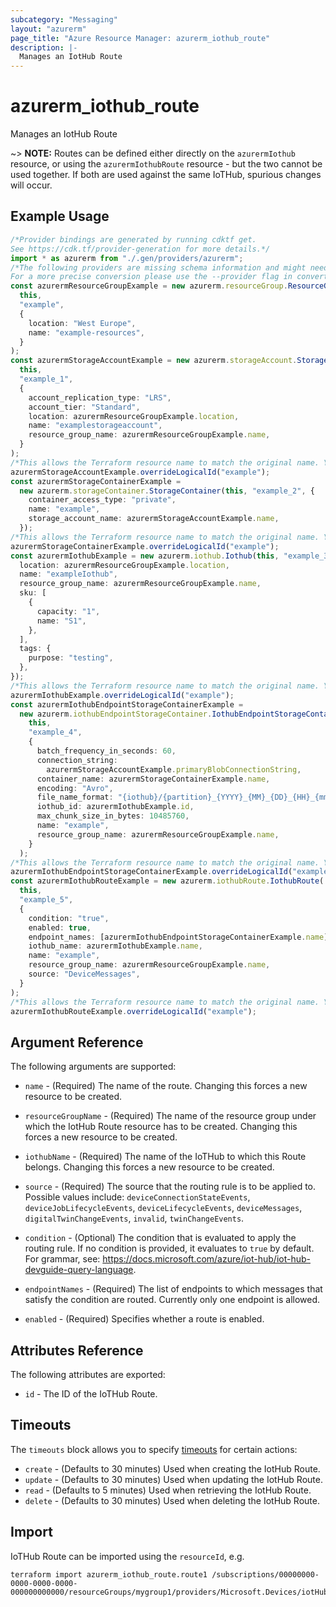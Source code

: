 ```yaml
---
subcategory: "Messaging"
layout: "azurerm"
page_title: "Azure Resource Manager: azurerm_iothub_route"
description: |-
  Manages an IotHub Route
---
```


# azurerm\_iothub\_route

Manages an IotHub Route

\~> **NOTE:** Routes can be defined either directly on the `azurermIothub` resource, or using the `azurermIothubRoute` resource - but the two cannot be used together. If both are used against the same IoTHub, spurious changes will occur.

## Example Usage

```typescript
/*Provider bindings are generated by running cdktf get.
See https://cdk.tf/provider-generation for more details.*/
import * as azurerm from "./.gen/providers/azurerm";
/*The following providers are missing schema information and might need manual adjustments to synthesize correctly: azurerm.
For a more precise conversion please use the --provider flag in convert.*/
const azurermResourceGroupExample = new azurerm.resourceGroup.ResourceGroup(
  this,
  "example",
  {
    location: "West Europe",
    name: "example-resources",
  }
);
const azurermStorageAccountExample = new azurerm.storageAccount.StorageAccount(
  this,
  "example_1",
  {
    account_replication_type: "LRS",
    account_tier: "Standard",
    location: azurermResourceGroupExample.location,
    name: "examplestorageaccount",
    resource_group_name: azurermResourceGroupExample.name,
  }
);
/*This allows the Terraform resource name to match the original name. You can remove the call if you don't need them to match.*/
azurermStorageAccountExample.overrideLogicalId("example");
const azurermStorageContainerExample =
  new azurerm.storageContainer.StorageContainer(this, "example_2", {
    container_access_type: "private",
    name: "example",
    storage_account_name: azurermStorageAccountExample.name,
  });
/*This allows the Terraform resource name to match the original name. You can remove the call if you don't need them to match.*/
azurermStorageContainerExample.overrideLogicalId("example");
const azurermIothubExample = new azurerm.iothub.Iothub(this, "example_3", {
  location: azurermResourceGroupExample.location,
  name: "exampleIothub",
  resource_group_name: azurermResourceGroupExample.name,
  sku: [
    {
      capacity: "1",
      name: "S1",
    },
  ],
  tags: {
    purpose: "testing",
  },
});
/*This allows the Terraform resource name to match the original name. You can remove the call if you don't need them to match.*/
azurermIothubExample.overrideLogicalId("example");
const azurermIothubEndpointStorageContainerExample =
  new azurerm.iothubEndpointStorageContainer.IothubEndpointStorageContainer(
    this,
    "example_4",
    {
      batch_frequency_in_seconds: 60,
      connection_string:
        azurermStorageAccountExample.primaryBlobConnectionString,
      container_name: azurermStorageContainerExample.name,
      encoding: "Avro",
      file_name_format: "{iothub}/{partition}_{YYYY}_{MM}_{DD}_{HH}_{mm}",
      iothub_id: azurermIothubExample.id,
      max_chunk_size_in_bytes: 10485760,
      name: "example",
      resource_group_name: azurermResourceGroupExample.name,
    }
  );
/*This allows the Terraform resource name to match the original name. You can remove the call if you don't need them to match.*/
azurermIothubEndpointStorageContainerExample.overrideLogicalId("example");
const azurermIothubRouteExample = new azurerm.iothubRoute.IothubRoute(
  this,
  "example_5",
  {
    condition: "true",
    enabled: true,
    endpoint_names: [azurermIothubEndpointStorageContainerExample.name],
    iothub_name: azurermIothubExample.name,
    name: "example",
    resource_group_name: azurermResourceGroupExample.name,
    source: "DeviceMessages",
  }
);
/*This allows the Terraform resource name to match the original name. You can remove the call if you don't need them to match.*/
azurermIothubRouteExample.overrideLogicalId("example");

```

## Argument Reference

The following arguments are supported:

*   `name` - (Required) The name of the route. Changing this forces a new resource to be created.

*   `resourceGroupName` - (Required) The name of the resource group under which the IotHub Route resource has to be created. Changing this forces a new resource to be created.

*   `iothubName` - (Required) The name of the IoTHub to which this Route belongs. Changing this forces a new resource to be created.

*   `source` - (Required) The source that the routing rule is to be applied to. Possible values include: `deviceConnectionStateEvents`, `deviceJobLifecycleEvents`, `deviceLifecycleEvents`, `deviceMessages`, `digitalTwinChangeEvents`, `invalid`, `twinChangeEvents`.

*   `condition` - (Optional) The condition that is evaluated to apply the routing rule. If no condition is provided, it evaluates to `true` by default. For grammar, see: <https://docs.microsoft.com/azure/iot-hub/iot-hub-devguide-query-language>.

*   `endpointNames` - (Required) The list of endpoints to which messages that satisfy the condition are routed. Currently only one endpoint is allowed.

*   `enabled` - (Required) Specifies whether a route is enabled.

## Attributes Reference

The following attributes are exported:

* `id` - The ID of the IoTHub Route.

## Timeouts

The `timeouts` block allows you to specify [timeouts](https://www.terraform.io/language/resources/syntax#operation-timeouts) for certain actions:

* `create` - (Defaults to 30 minutes) Used when creating the IotHub Route.
* `update` - (Defaults to 30 minutes) Used when updating the IotHub Route.
* `read` - (Defaults to 5 minutes) Used when retrieving the IotHub Route.
* `delete` - (Defaults to 30 minutes) Used when deleting the IotHub Route.

## Import

IoTHub Route can be imported using the `resourceId`, e.g.

```shell
terraform import azurerm_iothub_route.route1 /subscriptions/00000000-0000-0000-0000-000000000000/resourceGroups/mygroup1/providers/Microsoft.Devices/iotHubs/hub1/routes/route1
```
